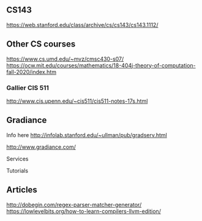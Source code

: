 ## CS143

https://web.stanford.edu/class/archive/cs/cs143/cs143.1112/

## Other CS courses

https://www.cs.umd.edu/~mvz/cmsc430-s07/
https://ocw.mit.edu/courses/mathematics/18-404j-theory-of-computation-fall-2020/index.htm

### Gallier CIS 511

http://www.cis.upenn.edu/~cis511/cis511-notes-17s.html

## Gradiance

Info here http://infolab.stanford.edu/~ullman/pub/gradserv.html

http://www.gradiance.com/

Services

Tutorials

## Articles

http://dobegin.com/regex-parser-matcher-generator/
https://lowlevelbits.org/how-to-learn-compilers-llvm-edition/

